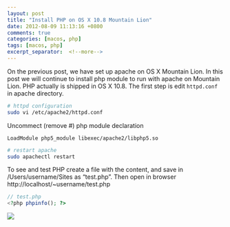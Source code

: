 ```yaml
---
layout: post
title: "Install PHP on OS X 10.8 Mountain Lion"
date: 2012-08-09 11:13:16 +0800
comments: true
categories: [macos, php]
tags: [macos, php]
excerpt_separator:  <!--more-->
---
```

On the previous post, we have set up apache on OS X Mountain Lion. In this post we will continue to install php module to run with apache on Mountain Lion. PHP actually is shipped in OS X 10.8. The first step is edit <code>httpd.conf</code> in apache directory.

``` bash 
# httpd configuration
sudo vi /etc/apache2/httpd.conf
```

Uncommect (remove #) php module declaration
``` text
LoadModule php5_module libexec/apache2/libphp5.so
```

``` bash 
# restart apache
sudo apachectl restart
```

To see and test PHP create a file with the content, and save in /Users/username/Sites as “test.php”. Then open in browser http://localhost/~username/test.php

``` php
// test.php
<?php phpinfo(); ?>
```

<img class="center" src="{{ site.baseurl }}/assets/images/post/2012-08-09-php.png" />
